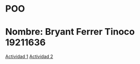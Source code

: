# POO
# Nombre: Bryant Ferrer Tinoco 19211636
[Actividad 1](./Setup/README.md)
[Actividad 2](./Setup/Program.cs)

